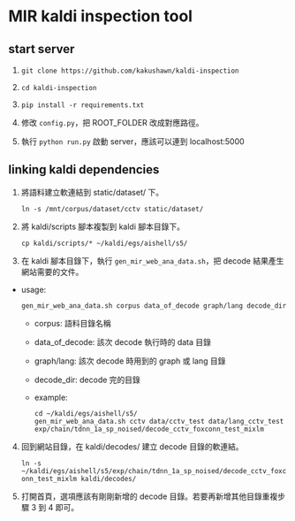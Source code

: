 # MIR kaldi inspection tool

## start server

1. `git clone https://github.com/kakushawn/kaldi-inspection`

2. `cd kaldi-inspection`

3. `pip install -r requirements.txt`

4. 修改 `config.py`，把 ROOT_FOLDER 改成對應路徑。

5. 執行 `python run.py` 啟動 server，應該可以連到 localhost:5000


## linking kaldi dependencies

1. 將語料建立軟連結到 static/dataset/ 下。

    `ln -s /mnt/corpus/dataset/cctv static/dataset/`

2. 將 kaldi/scripts 腳本複製到 kaldi 腳本目錄下。

    `cp kaldi/scripts/* ~/kaldi/egs/aishell/s5/`

3. 在 kaldi 腳本目錄下，執行 `gen_mir_web_ana_data.sh`，把 decode 結果產生網站需要的文件。
  * usage:

    `gen_mir_web_ana_data.sh corpus data_of_decode graph/lang decode_dir`

    * corpus: 語料目錄名稱
    * data_of_decode: 該次 decode 執行時的 data 目錄
    * graph/lang: 該次 decode 時用到的 graph 或 lang 目錄
    * decode_dir: decode 完的目錄

    * example:

      ```
      cd ~/kaldi/egs/aishell/s5/
      gen_mir_web_ana_data.sh cctv data/cctv_test data/lang_cctv_test exp/chain/tdnn_1a_sp_noised/decode_cctv_foxconn_test_mixlm
      ```

4. 回到網站目錄，在 kaldi/decodes/ 建立 decode 目錄的軟連結。

    `ln -s ~/kaldi/egs/aishell/s5/exp/chain/tdnn_1a_sp_noised/decode_cctv_foxconn_test_mixlm kaldi/decodes/`

5. 打開首頁，選項應該有剛剛新增的 decode 目錄。若要再新增其他目錄重複步驟 3 到 4 即可。


